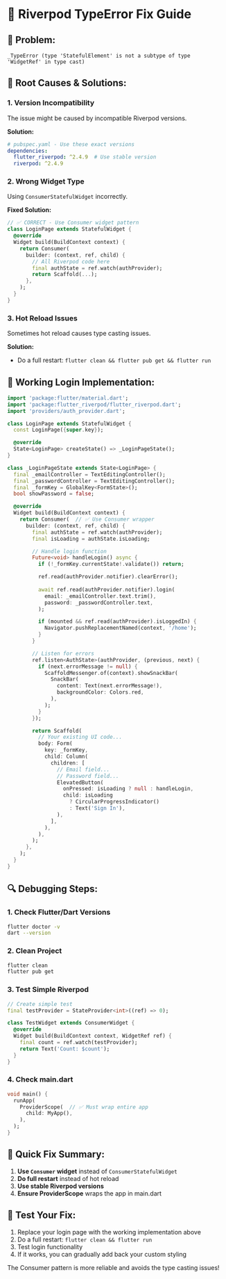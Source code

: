 # 🔧 Riverpod TypeError Fix Guide

## 🚨 Problem: 
`_TypeError (type 'StatefulElement' is not a subtype of type 'WidgetRef' in type cast)`

## 🎯 Root Causes & Solutions:

### 1. **Version Incompatibility**
The issue might be caused by incompatible Riverpod versions.

**Solution:**
```yaml
# pubspec.yaml - Use these exact versions
dependencies:
  flutter_riverpod: ^2.4.9  # Use stable version
  riverpod: ^2.4.9
```

### 2. **Wrong Widget Type**
Using `ConsumerStatefulWidget` incorrectly.

**Fixed Solution:**
```dart
// ✅ CORRECT - Use Consumer widget pattern
class LoginPage extends StatefulWidget {
  @override
  Widget build(BuildContext context) {
    return Consumer(
      builder: (context, ref, child) {
        // All Riverpod code here
        final authState = ref.watch(authProvider);
        return Scaffold(...);
      },
    );
  }
}
```

### 3. **Hot Reload Issues**
Sometimes hot reload causes type casting issues.

**Solution:**
- Do a full restart: `flutter clean && flutter pub get && flutter run`

## 🚀 Working Login Implementation:

```dart
import 'package:flutter/material.dart';
import 'package:flutter_riverpod/flutter_riverpod.dart';
import 'providers/auth_provider.dart';

class LoginPage extends StatefulWidget {
  const LoginPage({super.key});

  @override
  State<LoginPage> createState() => _LoginPageState();
}

class _LoginPageState extends State<LoginPage> {
  final _emailController = TextEditingController();
  final _passwordController = TextEditingController();
  final _formKey = GlobalKey<FormState>();
  bool showPassword = false;

  @override
  Widget build(BuildContext context) {
    return Consumer(  // ✅ Use Consumer wrapper
      builder: (context, ref, child) {
        final authState = ref.watch(authProvider);
        final isLoading = authState.isLoading;

        // Handle login function
        Future<void> handleLogin() async {
          if (!_formKey.currentState!.validate()) return;

          ref.read(authProvider.notifier).clearError();
          
          await ref.read(authProvider.notifier).login(
            email: _emailController.text.trim(),
            password: _passwordController.text,
          );

          if (mounted && ref.read(authProvider).isLoggedIn) {
            Navigator.pushReplacementNamed(context, '/home');
          }
        }

        // Listen for errors
        ref.listen<AuthState>(authProvider, (previous, next) {
          if (next.errorMessage != null) {
            ScaffoldMessenger.of(context).showSnackBar(
              SnackBar(
                content: Text(next.errorMessage!),
                backgroundColor: Colors.red,
              ),
            );
          }
        });

        return Scaffold(
          // Your existing UI code...
          body: Form(
            key: _formKey,
            child: Column(
              children: [
                // Email field...
                // Password field...
                ElevatedButton(
                  onPressed: isLoading ? null : handleLogin,
                  child: isLoading 
                    ? CircularProgressIndicator() 
                    : Text('Sign In'),
                ),
              ],
            ),
          ),
        );
      },
    );
  }
}
```

## 🔍 Debugging Steps:

### 1. **Check Flutter/Dart Versions**
```bash
flutter doctor -v
dart --version
```

### 2. **Clean Project**
```bash
flutter clean
flutter pub get
```

### 3. **Test Simple Riverpod**
```dart
// Create simple test
final testProvider = StateProvider<int>((ref) => 0);

class TestWidget extends ConsumerWidget {
  @override
  Widget build(BuildContext context, WidgetRef ref) {
    final count = ref.watch(testProvider);
    return Text('Count: $count');
  }
}
```

### 4. **Check main.dart**
```dart
void main() {
  runApp(
    ProviderScope(  // ✅ Must wrap entire app
      child: MyApp(),
    ),
  );
}
```

## 🎯 Quick Fix Summary:

1. **Use `Consumer` widget** instead of `ConsumerStatefulWidget`
2. **Do full restart** instead of hot reload
3. **Use stable Riverpod versions**
4. **Ensure ProviderScope** wraps the app in main.dart

## 🧪 Test Your Fix:

1. Replace your login page with the working implementation above
2. Do a full restart: `flutter clean && flutter run`
3. Test login functionality
4. If it works, you can gradually add back your custom styling

The Consumer pattern is more reliable and avoids the type casting issues!
